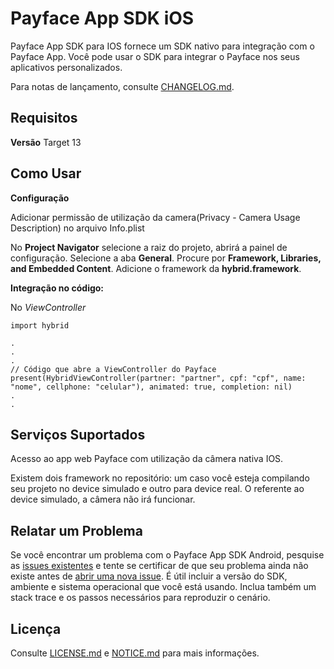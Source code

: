 # Payface App SDK iOS

Payface App SDK para IOS fornece um SDK nativo para integração com o Payface App. Você pode usar o SDK para integrar o Payface nos seus aplicativos personalizados.

Para notas de lançamento, consulte [CHANGELOG.md](https://github.com/PayfaceBrasil/payface-app-integration-sdk-ios/blob/master/CHANGELOG.md).

## Requisitos

**Versão**
Target 13


## Como Usar

**Configuração**

Adicionar permissão de utilização da camera(Privacy - Camera Usage Description) no arquivo Info.plist

No **Project Navigator** selecione a raiz do projeto, abrirá a painel de configuração. Selecione a aba **General**. Procure por **Framework, Libraries, and Embedded Content**. Adicione o framework da **hybrid.framework**.

**Integração no código:**

No *ViewController* 

```
import hybrid

.
.
.
// Código que abre a ViewController do Payface
present(HybridViewController(partner: "partner", cpf: "cpf", name: "nome", cellphone: "celular"), animated: true, completion: nil)
.
.

```
## Serviços Suportados

Acesso ao app web Payface com utilização da câmera nativa IOS. 

Existem dois framework no repositório: um caso você esteja compilando seu projeto no device simulado e outro para device real. O referente ao device simulado, a câmera não irá funcionar.

## Relatar um Problema

Se você encontrar um problema com o Payface App SDK Android, pesquise as [issues existentes](https://github.com/PayfaceBrasil/payface-app-integration-sdk-ios/issues)
e tente se certificar de que seu problema ainda não existe antes de [abrir uma nova issue](https://github.com/PayfaceBrasil/payface-app-integration-sdk-ios/issues/new). É útil incluir a versão do SDK, ambiente e sistema operacional que você está usando. Inclua também um stack trace e os passos necessários para reproduzir o cenário.

## Licença

Consulte [LICENSE.md](https://github.com/PayfaceBrasil/payface-app-integration-sdk-ios/blob/master/LICENSE.md) e [NOTICE.md](https://github.com/PayfaceBrasil/payface-app-integration-sdk-ios/blob/master/NOTICE.md) para mais informações.
